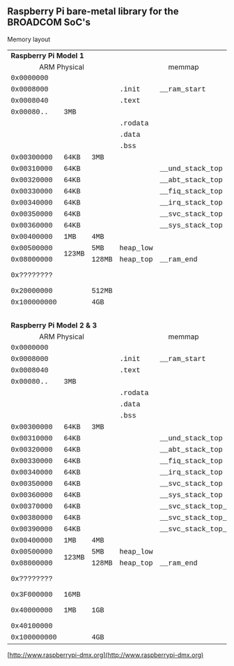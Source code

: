 ## Raspberry Pi bare-metal library for the BROADCOM SoC's ##
Memory layout

<table cellspacing="0" border="0">
	<colgroup width="97"></colgroup>
	<colgroup width="49"></colgroup>
	<colgroup width="46"></colgroup>
	<colgroup width="77"></colgroup>
	<colgroup width="182"></colgroup>
	<colgroup width="138"></colgroup>
	<colgroup width="64"></colgroup>
	<colgroup width="193"></colgroup>
	<tr>
		<td colspan=8 height="17" align="left" valign=middle><b>Raspberry Pi Model 1</b></td>
		</tr>
	<tr>
		<td colspan=3 height="17" align="center" valign=middle>ARM Physical</td>
		<td colspan=2 align="center">memmap</td>
		<td align="left">Comment</td>
		<td colspan=2 align="center" valign=middle>MMU</td>
		</tr>
	<tr>
		<td height="17" align="left" sdnum="1043;0;@"><font face="Courier New">0x0000000</font></td>
		<td rowspan=7 align="left" valign=middle sdnum="1043;0;@"><font face="Courier New">3MB</font></td>
		<td align="left" valign=middle sdnum="1043;0;@"><font face="Courier New"><br></font></td>
		<td align="left"><font face="Courier New"><br></font></td>
		<td align="left"><font face="Courier New"><br></font></td>
		<td align="left"><br></td>
		<td rowspan=14 align="left" valign=middle>0x0040E</td>
		<td align="left"><br></td>
	</tr>
	<tr>
		<td height="17" align="left" sdnum="1043;0;@"><font face="Courier New">0x0008000</font></td>
		<td align="left" sdnum="1043;0;@"><font face="Courier New"><br></font></td>
		<td align="left"><font face="Courier New">.init</font></td>
		<td align="left"><font face="Courier New">__ram_start</font></td>
		<td align="left"><br></td>
		<td align="left"><br></td>
	</tr>
	<tr>
		<td height="17" align="left" sdnum="1043;0;@"><font face="Courier New">0x0008040</font></td>
		<td align="left" sdnum="1043;0;@"><font face="Courier New"><br></font></td>
		<td align="left"><font face="Courier New">.text</font></td>
		<td align="left"><font face="Courier New"><br></font></td>
		<td align="left"><font face="Courier New">reset</font></td>
		<td align="left"><br></td>
	</tr>
	<tr>
		<td height="17" align="left" sdnum="1043;0;@"><font face="Courier New">0x00080..</font></td>
		<td align="left"><br></td>
		<td align="left"><font face="Courier New"><br></font></td>
		<td align="left"><font face="Courier New"><br></font></td>
		<td align="left"><font face="Courier New">notmain</font></td>
		<td align="left"><br></td>
	</tr>
	<tr>
		<td height="17" align="left" sdnum="1043;0;@"><font face="Courier New"><br></font></td>
		<td align="left" sdnum="1043;0;@"><font face="Courier New"><br></font></td>
		<td align="left"><font face="Courier New">.rodata</font></td>
		<td align="left"><font face="Courier New"><br></font></td>
		<td align="left"><br></td>
		<td align="left"><br></td>
	</tr>
	<tr>
		<td height="17" align="left"><br></td>
		<td align="left"><font face="Courier New"><br></font></td>
		<td align="left"><font face="Courier New">.data</font></td>
		<td align="left"><font face="Courier New"><br></font></td>
		<td align="left"><br></td>
		<td align="left"><br></td>
	</tr>
	<tr>
		<td height="17" align="left" sdnum="1043;0;@"><font face="Courier New"><br></font></td>
		<td align="left" sdnum="1043;0;@"><font face="Courier New"><br></font></td>
		<td align="left"><font face="Courier New">.bss</font></td>
		<td align="left"><font face="Courier New"><br></font></td>
		<td align="left"><br></td>
		<td align="left"><br></td>
	</tr>
	<tr>
		<td height="17" align="left" sdnum="1043;0;@"><font face="Courier New">0x00300000</font></td>
		<td align="left" sdnum="1043;0;@"><font face="Courier New">64KB</font></td>
		<td align="left" sdnum="1043;0;@"><font face="Courier New">3MB</font></td>
		<td align="left"><font face="Courier New"><br></font></td>
		<td align="left"><font face="Courier New"><br></font></td>
		<td align="left"><br></td>
		<td align="left"><br></td>
	</tr>
	<tr>
		<td height="17" align="left" sdnum="1043;0;@"><font face="Courier New">0x00310000</font></td>
		<td align="left" sdnum="1043;0;@"><font face="Courier New">64KB</font></td>
		<td align="left" sdnum="1043;0;@"><font face="Courier New"><br></font></td>
		<td align="left"><font face="Courier New"><br></font></td>
		<td align="left"><font face="Courier New">__und_stack_top</font></td>
		<td align="left"><br></td>
		<td align="left"><br></td>
	</tr>
	<tr>
		<td height="17" align="left" sdnum="1043;0;@"><font face="Courier New">0x00320000</font></td>
		<td align="left" sdnum="1043;0;@"><font face="Courier New">64KB</font></td>
		<td align="left" sdnum="1043;0;@"><font face="Courier New"><br></font></td>
		<td align="left"><font face="Courier New"><br></font></td>
		<td align="left"><font face="Courier New">__abt_stack_top</font></td>
		<td align="left"><br></td>
		<td align="left"><br></td>
	</tr>
	<tr>
		<td height="17" align="left" sdnum="1043;0;@"><font face="Courier New">0x00330000</font></td>
		<td align="left" sdnum="1043;0;@"><font face="Courier New">64KB</font></td>
		<td align="left" sdnum="1043;0;@"><font face="Courier New"><br></font></td>
		<td align="left"><font face="Courier New"><br></font></td>
		<td align="left"><font face="Courier New">__fiq_stack_top</font></td>
		<td align="left"><br></td>
		<td align="left"><br></td>
	</tr>
	<tr>
		<td height="17" align="left" sdnum="1043;0;@"><font face="Courier New">0x00340000</font></td>
		<td align="left" sdnum="1043;0;@"><font face="Courier New">64KB</font></td>
		<td align="left" sdnum="1043;0;@"><font face="Courier New"><br></font></td>
		<td align="left"><font face="Courier New"><br></font></td>
		<td align="left"><font face="Courier New">__irq_stack_top</font></td>
		<td align="left"><br></td>
		<td align="left"><br></td>
	</tr>
	<tr>
		<td height="17" align="left" sdnum="1043;0;@"><font face="Courier New">0x00350000</font></td>
		<td align="left" sdnum="1043;0;@"><font face="Courier New">64KB</font></td>
		<td align="left" sdnum="1043;0;@"><font face="Courier New"><br></font></td>
		<td align="left"><font face="Courier New"><br></font></td>
		<td align="left"><font face="Courier New">__svc_stack_top</font></td>
		<td align="left"><br></td>
		<td align="left"><br></td>
	</tr>
	<tr>
		<td height="17" align="left" sdnum="1043;0;@"><font face="Courier New">0x00360000</font></td>
		<td align="left" sdnum="1043;0;@"><font face="Courier New">64KB</font></td>
		<td align="left" sdnum="1043;0;@"><font face="Courier New"><br></font></td>
		<td align="left"><font face="Courier New"><br></font></td>
		<td align="left"><font face="Courier New">__sys_stack_top</font></td>
		<td align="left"><br></td>
		<td align="left"><br></td>
	</tr>
	<tr>
		<td height="17" align="left" sdnum="1043;0;@"><font face="Courier New">0x00400000</font></td>
		<td align="left" sdnum="1043;0;@"><font face="Courier New">1MB</font></td>
		<td align="left" sdnum="1043;0;@"><font face="Courier New">4MB</font></td>
		<td align="left"><font face="Courier New"><br></font></td>
		<td align="left"><font face="Courier New"><br></font></td>
		<td align="left"><br></td>
		<td align="left">0x10412</td>
		<td align="left">MEM_COHERENT_REGION</td>
	</tr>
	<tr>
		<td height="17" align="left" sdnum="1043;0;@"><font face="Courier New">0x00500000</font></td>
		<td rowspan=2 align="left" valign=middle sdnum="1043;0;@"><font face="Courier New">123MB</font></td>
		<td align="left" valign=middle sdnum="1043;0;@"><font face="Courier New">5MB</font></td>
		<td align="left"><font face="Courier New">heap_low</font></td>
		<td align="left"><br></td>
		<td align="left"><font face="Courier New">malloc()</font></td>
		<td rowspan=2 align="center" valign=middle>0x0040E</td>
		<td align="left"><br></td>
	</tr>
	<tr>
		<td height="17" align="left" sdnum="1043;0;@"><font face="Courier New">0x08000000</font></td>
		<td align="left" sdnum="1043;0;@"><font face="Courier New">128MB</font></td>
		<td align="left"><font face="Courier New">heap_top</font></td>
		<td align="left"><font face="Courier New">__ram_end</font></td>
		<td align="left"><br></td>
		<td align="left"><br></td>
	</tr>
	<tr>
		<td height="17" align="left" sdnum="1043;0;@"><font face="Courier New">0x????????</font></td>
		<td align="left" sdnum="1043;0;@"><font face="Courier New"><br></font></td>
		<td align="left" sdnum="1043;0;@"><font face="Courier New"><br></font></td>
		<td align="left"><font face="Courier New"><br></font></td>
		<td align="left"><font face="Courier New"><br></font></td>
		<td align="left">Video Core Ram</td>
		<td align="left">0x10416</td>
		<td align="left"><br></td>
	</tr>
	<tr>
		<td height="17" align="left" sdnum="1043;0;@"><font face="Courier New">0x20000000</font></td>
		<td align="left" sdnum="1043;0;@"><font face="Courier New"><br></font></td>
		<td align="left" sdnum="1043;0;@"><font face="Courier New">512MB</font></td>
		<td align="left"><font face="Courier New"><br></font></td>
		<td align="left"><font face="Courier New"><br></font></td>
		<td align="left">Peripherals</td>
		<td align="left">0x00412</td>
		<td align="left">BCM2835_PERI_BASE</td>
	</tr>
	<tr>
		<td height="17" align="left" sdnum="1043;0;@"><font face="Courier New">0x100000000</font></td>
		<td align="left" sdnum="1043;0;@"><font face="Courier New"><br></font></td>
		<td align="left" sdnum="1043;0;@"><font face="Courier New">4GB</font></td>
		<td align="left"><font face="Courier New"><br></font></td>
		<td align="left"><font face="Courier New"><br></font></td>
		<td align="left">32-bits</td>
		<td align="left"><br></td>
		<td align="left"><br></td>
	</tr>
	<tr>
		<td height="17" align="left" sdnum="1043;0;@"><font face="Courier New"><br></font></td>
		<td align="left" sdnum="1043;0;@"><font face="Courier New"><br></font></td>
		<td align="left"><br></td>
		<td align="left"><font face="Courier New"><br></font></td>
		<td align="left"><font face="Courier New"><br></font></td>
		<td align="left"><br></td>
		<td align="left"><br></td>
		<td align="left"><br></td>
	</tr>
	<tr>
		<td colspan=8 height="17" align="left" valign=middle><b>Raspberry Pi Model 2 &amp; 3</b></td>
		</tr>
	<tr>
		<td colspan=3 height="17" align="center" valign=middle>ARM Physical</td>
		<td colspan=2 align="center">memmap</td>
		<td align="left">Comment</td>
		<td colspan=2 align="center" valign=middle>MMU</td>
		</tr>
	<tr>
		<td height="17" align="left" sdnum="1043;0;@"><font face="Courier New">0x0000000</font></td>
		<td rowspan=7 align="left" valign=middle sdnum="1043;0;@"><font face="Courier New">3MB</font></td>
		<td align="left" valign=middle sdnum="1043;0;@"><font face="Courier New"><br></font></td>
		<td align="left"><font face="Courier New"><br></font></td>
		<td align="left"><font face="Courier New"><br></font></td>
		<td align="left"><br></td>
		<td rowspan=17 align="left" valign=middle>0x0040E</td>
		<td align="left"><br></td>
	</tr>
	<tr>
		<td height="17" align="left" sdnum="1043;0;@"><font face="Courier New">0x0008000</font></td>
		<td align="left" sdnum="1043;0;@"><font face="Courier New"><br></font></td>
		<td align="left"><font face="Courier New">.init</font></td>
		<td align="left"><font face="Courier New">__ram_start</font></td>
		<td align="left"><br></td>
		<td align="left"><br></td>
	</tr>
	<tr>
		<td height="17" align="left" sdnum="1043;0;@"><font face="Courier New">0x0008040</font></td>
		<td align="left" sdnum="1043;0;@"><font face="Courier New"><br></font></td>
		<td align="left"><font face="Courier New">.text</font></td>
		<td align="left"><font face="Courier New"><br></font></td>
		<td align="left"><font face="Courier New">reset</font></td>
		<td align="left"><br></td>
	</tr>
	<tr>
		<td height="17" align="left" sdnum="1043;0;@"><font face="Courier New">0x00080..</font></td>
		<td align="left"><br></td>
		<td align="left"><font face="Courier New"><br></font></td>
		<td align="left"><font face="Courier New"><br></font></td>
		<td align="left"><font face="Courier New">notmain</font></td>
		<td align="left"><br></td>
	</tr>
	<tr>
		<td height="17" align="left" sdnum="1043;0;@"><font face="Courier New"><br></font></td>
		<td align="left" sdnum="1043;0;@"><font face="Courier New"><br></font></td>
		<td align="left"><font face="Courier New">.rodata</font></td>
		<td align="left"><font face="Courier New"><br></font></td>
		<td align="left"><br></td>
		<td align="left"><br></td>
	</tr>
	<tr>
		<td height="17" align="left"><br></td>
		<td align="left"><font face="Courier New"><br></font></td>
		<td align="left"><font face="Courier New">.data</font></td>
		<td align="left"><font face="Courier New"><br></font></td>
		<td align="left"><br></td>
		<td align="left"><br></td>
	</tr>
	<tr>
		<td height="17" align="left" sdnum="1043;0;@"><font face="Courier New"><br></font></td>
		<td align="left" sdnum="1043;0;@"><font face="Courier New"><br></font></td>
		<td align="left"><font face="Courier New">.bss</font></td>
		<td align="left"><font face="Courier New"><br></font></td>
		<td align="left"><br></td>
		<td align="left"><br></td>
	</tr>
	<tr>
		<td height="17" align="left" sdnum="1043;0;@"><font face="Courier New">0x00300000</font></td>
		<td align="left" sdnum="1043;0;@"><font face="Courier New">64KB</font></td>
		<td align="left" sdnum="1043;0;@"><font face="Courier New">3MB</font></td>
		<td align="left"><font face="Courier New"><br></font></td>
		<td align="left"><font face="Courier New"><br></font></td>
		<td align="left"><br></td>
		<td align="left"><br></td>
	</tr>
	<tr>
		<td height="17" align="left" sdnum="1043;0;@"><font face="Courier New">0x00310000</font></td>
		<td align="left" sdnum="1043;0;@"><font face="Courier New">64KB</font></td>
		<td align="left" sdnum="1043;0;@"><font face="Courier New"><br></font></td>
		<td align="left"><font face="Courier New"><br></font></td>
		<td align="left"><font face="Courier New">__und_stack_top</font></td>
		<td align="left"><br></td>
		<td align="left"><br></td>
	</tr>
	<tr>
		<td height="17" align="left" sdnum="1043;0;@"><font face="Courier New">0x00320000</font></td>
		<td align="left" sdnum="1043;0;@"><font face="Courier New">64KB</font></td>
		<td align="left" sdnum="1043;0;@"><font face="Courier New"><br></font></td>
		<td align="left"><font face="Courier New"><br></font></td>
		<td align="left"><font face="Courier New">__abt_stack_top</font></td>
		<td align="left"><br></td>
		<td align="left"><br></td>
	</tr>
	<tr>
		<td height="17" align="left" sdnum="1043;0;@"><font face="Courier New">0x00330000</font></td>
		<td align="left" sdnum="1043;0;@"><font face="Courier New">64KB</font></td>
		<td align="left" sdnum="1043;0;@"><font face="Courier New"><br></font></td>
		<td align="left"><font face="Courier New"><br></font></td>
		<td align="left"><font face="Courier New">__fiq_stack_top</font></td>
		<td align="left"><br></td>
		<td align="left"><br></td>
	</tr>
	<tr>
		<td height="17" align="left" sdnum="1043;0;@"><font face="Courier New">0x00340000</font></td>
		<td align="left" sdnum="1043;0;@"><font face="Courier New">64KB</font></td>
		<td align="left" sdnum="1043;0;@"><font face="Courier New"><br></font></td>
		<td align="left"><font face="Courier New"><br></font></td>
		<td align="left"><font face="Courier New">__irq_stack_top</font></td>
		<td align="left"><br></td>
		<td align="left"><br></td>
	</tr>
	<tr>
		<td height="17" align="left" sdnum="1043;0;@"><font face="Courier New">0x00350000</font></td>
		<td align="left" sdnum="1043;0;@"><font face="Courier New">64KB</font></td>
		<td align="left" sdnum="1043;0;@"><font face="Courier New"><br></font></td>
		<td align="left"><font face="Courier New"><br></font></td>
		<td align="left"><font face="Courier New">__svc_stack_top</font></td>
		<td align="left"><br></td>
		<td align="left"><br></td>
	</tr>
	<tr>
		<td height="17" align="left" sdnum="1043;0;@"><font face="Courier New">0x00360000</font></td>
		<td align="left" sdnum="1043;0;@"><font face="Courier New">64KB</font></td>
		<td align="left" sdnum="1043;0;@"><font face="Courier New"><br></font></td>
		<td align="left"><font face="Courier New"><br></font></td>
		<td align="left"><font face="Courier New">__sys_stack_top</font></td>
		<td align="left"><br></td>
		<td align="left"><br></td>
	</tr>
	<tr>
		<td height="17" align="left" sdnum="1043;0;@"><font face="Courier New">0x00370000</font></td>
		<td align="left" sdnum="1043;0;@"><font face="Courier New">64KB</font></td>
		<td align="left" sdnum="1043;0;@"><font face="Courier New"><br></font></td>
		<td align="left"><font face="Courier New"><br></font></td>
		<td align="left"><font face="Courier New">__svc_stack_top_core1</font></td>
		<td align="left"><br></td>
		<td align="left"><br></td>
	</tr>
	<tr>
		<td height="17" align="left" sdnum="1043;0;@"><font face="Courier New">0x00380000</font></td>
		<td align="left" sdnum="1043;0;@"><font face="Courier New">64KB</font></td>
		<td align="left" sdnum="1043;0;@"><font face="Courier New"><br></font></td>
		<td align="left"><font face="Courier New"><br></font></td>
		<td align="left"><font face="Courier New">__svc_stack_top_core2</font></td>
		<td align="left"><br></td>
		<td align="left"><br></td>
	</tr>
	<tr>
		<td height="17" align="left" sdnum="1043;0;@"><font face="Courier New">0x00390000</font></td>
		<td align="left" sdnum="1043;0;@"><font face="Courier New">64KB</font></td>
		<td align="left" sdnum="1043;0;@"><font face="Courier New"><br></font></td>
		<td align="left"><font face="Courier New"><br></font></td>
		<td align="left"><font face="Courier New">__svc_stack_top_core3</font></td>
		<td align="left"><br></td>
		<td align="left"><br></td>
	</tr>
	<tr>
		<td height="17" align="left" sdnum="1043;0;@"><font face="Courier New">0x00400000</font></td>
		<td align="left" sdnum="1043;0;@"><font face="Courier New">1MB</font></td>
		<td align="left" sdnum="1043;0;@"><font face="Courier New">4MB</font></td>
		<td align="left"><font face="Courier New"><br></font></td>
		<td align="left"><font face="Courier New"><br></font></td>
		<td align="left"><br></td>
		<td align="left">0x10412</td>
		<td align="left">MEM_COHERENT_REGION</td>
	</tr>
	<tr>
		<td height="17" align="left" sdnum="1043;0;@"><font face="Courier New">0x00500000</font></td>
		<td rowspan=2 align="left" valign=middle sdnum="1043;0;@"><font face="Courier New">123MB</font></td>
		<td align="left" valign=middle sdnum="1043;0;@"><font face="Courier New">5MB</font></td>
		<td align="left"><font face="Courier New">heap_low</font></td>
		<td align="left"><br></td>
		<td align="left"><font face="Courier New">malloc()</font></td>
		<td rowspan=2 align="center" valign=middle>0x0040E</td>
		<td align="left"><br></td>
	</tr>
	<tr>
		<td height="17" align="left" sdnum="1043;0;@"><font face="Courier New">0x08000000</font></td>
		<td align="left" sdnum="1043;0;@"><font face="Courier New">128MB</font></td>
		<td align="left"><font face="Courier New">heap_top</font></td>
		<td align="left"><font face="Courier New">__ram_end</font></td>
		<td align="left"><br></td>
		<td align="left"><br></td>
	</tr>
	<tr>
		<td height="17" align="left" sdnum="1043;0;@"><font face="Courier New">0x????????</font></td>
		<td align="left" sdnum="1043;0;@"><font face="Courier New"><br></font></td>
		<td align="left" sdnum="1043;0;@"><font face="Courier New"><br></font></td>
		<td align="left"><font face="Courier New"><br></font></td>
		<td align="left"><font face="Courier New"><br></font></td>
		<td align="left">Video Core Ram</td>
		<td align="left">0x10416</td>
		<td align="left"><br></td>
	</tr>
	<tr>
		<td height="17" align="left" sdnum="1043;0;@"><font face="Courier New">0x3F000000</font></td>
		<td align="left" sdnum="1043;0;@"><font face="Courier New">16MB</font></td>
		<td align="left" sdnum="1043;0;@"><font face="Courier New"><br></font></td>
		<td align="left"><font face="Courier New"><br></font></td>
		<td align="left"><font face="Courier New"><br></font></td>
		<td align="left">Peripherals</td>
		<td align="left">0x00412</td>
		<td align="left">BCM2835_PERI_BASE</td>
	</tr>
	<tr>
		<td height="17" align="left" sdnum="1043;0;@"><font face="Courier New">0x40000000</font></td>
		<td align="left" sdnum="1043;0;@"><font face="Courier New">1MB</font></td>
		<td align="left" sdnum="1043;0;@"><font face="Courier New">1GB</font></td>
		<td align="left"><font face="Courier New"><br></font></td>
		<td align="left"><font face="Courier New"><br></font></td>
		<td align="left">Mailboxes multi-core</td>
		<td align="left">0x10416</td>
		<td align="left"><br></td>
	</tr>
	<tr>
		<td height="17" align="left" sdnum="1043;0;@"><font face="Courier New">0x40100000</font></td>
		<td align="left" sdnum="1043;0;@"><font face="Courier New"><br></font></td>
		<td align="left" sdnum="1043;0;@"><font face="Courier New"><br></font></td>
		<td align="left"><font face="Courier New"><br></font></td>
		<td align="left"><font face="Courier New"><br></font></td>
		<td align="left"><br></td>
		<td align="left"><br></td>
		<td align="left"><br></td>
	</tr>
	<tr>
		<td height="17" align="left" sdnum="1043;0;@"><font face="Courier New">0x100000000</font></td>
		<td align="left" sdnum="1043;0;@"><font face="Courier New"><br></font></td>
		<td align="left" sdnum="1043;0;@"><font face="Courier New">4GB</font></td>
		<td align="left"><font face="Courier New"><br></font></td>
		<td align="left"><font face="Courier New"><br></font></td>
		<td align="left">32-bits</td>
		<td align="left"><br></td>
		<td align="left"><br></td>
	</tr>
</table>

[http://www.raspberrypi-dmx.org](http://www.raspberrypi-dmx.org)

